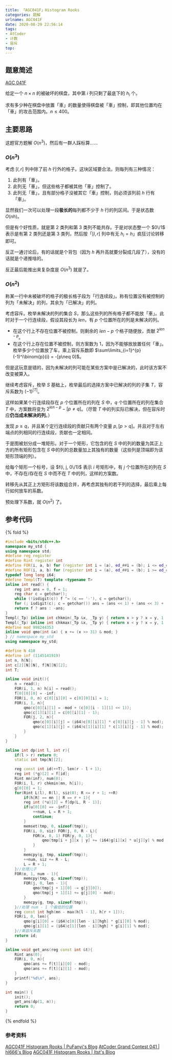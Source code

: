 ```yaml
---
title: 「AGC041F」Histogram Rooks
categories: 题解
urlname: AGC041F
date: 2020-08-29 22:56:14
tags:
- AtCoder
- 计数
- 容斥
top:
---
```


## 题意简述

[AGC 041F](https://atcoder.jp/contests/agc041/tasks/agc041_f)

给定一个 $n\times n$ 的被破坏的棋盘，其中第 $i$ 列只剩了最底下的 $h_i$ 个。

求有多少种在棋盘中放置「車」的数量使得棋盘被「車」控制，即其他位置均在「車」的攻击范围内。$n\le 400$。

<!-- more -->

## 主要思路

这题官方题解 $O(n^3)$，然后有一群人踩标算……

### $O(n^3)$

考虑 $[l, r]$ 列中除了前 $h$ 行外的格子。这块区域要合法，则每列有三种情况：
1. 此列有「車」。
2. 此列无「車」，但这些格子都被其他「車」控制了。
3. 此列无「車」，且有部分格子没被其它「車」控制，则必须该列前 $h$ 行有「車」。

显然我们一次可以处理一段**极长的**每列都不少于 $h$ 行的列区间。于是状态数 $O(nh)$。

但是有个好性质，就是第 2 类列和第 3 类列不能共存。于是对状态整一个 $0\/1$ 表示是有第 2 类列还是第 3 类列，然后按「$[l, r]$ 列中有无 $h_i=h$」疯狂讨论转移即可。

反正一通讨论后，有的话就是个背包（因为 $h$ 再升高就要分裂成几段了），没有的话就是个递推啥的。

反正最后能推出来复杂度是 $O(n^3)$ 就是了。

### $O(n^2)$

称某一行中未被破坏的格子的极长格子段为「行连续段」。称有位置没有被控制的列为「未解决」的列，其余为「已解决」的列。

考虑容斥。枚举未解决的列的集合 $S$，那么这些列的所有格子都不能放「車」。此时对于一个行连续段，假设其段长为 $len$，有 $p$ 个位置所在的列是未解决的列。
- 在这个行上不存在位置不被控制，则剩余的 $len - p$ 个格子随便放，贡献 $2^{len - p}$。
- 在这个行上存在位置不被控制，则方案数为 $1$，因为不能够放放置任何「車」。枚举多少个位置放了车，乘上容斥系数即 $\sum\limits_{i=1}^{p}(-1)^i\binom{p}{i} = -[p\neq 0]$。

但是这玩意是错的，因为未解决的列可能在某些方案中是已解决的，此时该方案不改变被算入。

继续考虑容斥，枚举 $S$ 基础上，枚举最后的选择方案中已解决的列的子集 $T$，容斥系数为 $(-1)^{|T|}$。

这样如果某个行连续段存在 $p$ 个位置所在的列在 $S$ 中，$q$ 个位置所在的列在集合 $T$ 中，方案数将变为 $2^{len - p} - [p\neq q]$。（尽管 $T$ 中的列实际已解决，但在容斥时应**仍当成未解决的列**。）

发现 $p\ge q$，并且某个定行连续段的贡献只有两个变量 $p, [p > q]$。并且对于左右端点的列相同的行连续段，贡献也一定相同。

于是图被划分成一堆矩形。对于一个矩形，它包含的在 $S$ 中的列的数量为其正上方的所有矩形包含在 $S$ 中的列的总数量加上其独有的数量（这些列是顶端即为该矩形顶端的列）。

给每个矩形一个标号，设 $f(i, j, 0\/1)$ 表示 $i$ 号矩形中，有 $j$ 个位置所在的列在 $S$ 中，不存在/存在在 $S$ 中而不在 $T$ 中的列，这样的方案数。

转移先从其正上方矩形将该数组合并，再考虑其独有的若干列的选择，最后乘上每行如何放车的系数。

预处理下系数，就 $O(n^2)$ 了。

## 参考代码

{% fold %}
```cpp
#include <bits/stdc++.h>
namespace my_std {
using namespace std;
#define reg register
#define Rint register int
#define FOR(i, a, b) for (register int i = (a), ed_##i = (b); i <= ed_##i; ++i)
#define ROF(i, a, b) for (register int i = (a), ed_##i = (b); i >= ed_##i; --i)
typedef long long i64;
#define Templ(T) template <typename T>
inline int read() {
    reg int ans = 0, f = 1;
    reg char c = getchar();
    while (!isdigit(c)) f ^= (c == '-'), c = getchar();
    for (; isdigit(c); c = getchar()) ans = (ans << 1) + (ans << 3) + (c ^ 48);
    return f ? ans : -ans;
}
Templ(_Tp) inline int chkmin(_Tp &x, _Tp y) { return x > y ? x = y, 1 : 0; }
Templ(_Tp) inline int chkmax(_Tp &x, _Tp y) { return x < y ? x = y, 1 : 0; }
#define mod 998244353
inline void qmo(int &x) { x += (x >> 31) & mod; }
} // namespace my_std
using namespace my_std;

#define N 410
#define inf (1145141919)
int n, h[N];
int c[2][N][N], f[N][N][2];
int T;

inline void init(){
    n = read();
    FOR(i, 1, n) h[i] = read();
    f[0][0][0] = -inf;
    FOR(i, 0, n) c[0][i][0] = c[0][0][i] = 1;
    FOR(i, 1, n){
        qmo(c[0][i][1] = -mod + (c[0][i - 1][1] << 1));
        qmo(c[1][i][1] = c[0][i][1] - 1);
        FOR(j, 2, n){
            qmo(c[0][i][j] = (i64)c[0][i][1] * c[0][i][j - 1] % mod);
            qmo(c[1][i][j] = (i64)c[1][i][1] * c[1][i][j - 1] % mod);
        }
    }
}

inline int dp(int l, int r){
    if(l > r) return 0;
    static int tmp[N][2];

    reg const int id(++T), len(r - l + 1);
    reg int (*g)[2] = f[id];
    Rint mn(inf), num(0);
    FOR(i, l, r) chkmin(mn, h[i]);
    g[0][0] = 1;
    for(Rint L(l), R(l), siz(0); R <= r + 1; ++R)
        if(h[R] == mn || R == r + 1){
        reg int (*u)[2] = f[dp(L, R - 1)];
        if(u[0][0] == -inf){
            ++num, L = R + 1;
            continue;
        }
        memset(tmp, 0, sizeof(tmp));
        FOR(i, 0, siz) FOR(j, 0, R - L){
            FOR(x, 0, 1) FOR(y, 0, 1){
                qmo(tmp[i + j][x | y] += (i64)g[i][x] * u[j][y] % mod - mod);
            }
        }
        memcpy(g, tmp, sizeof(tmp));
        ++num, siz += R - L;
        L = R + 1;
    }//处理儿子
    FOR(o, 1, num - 1){
        memcpy(tmp, g, sizeof(tmp));
        FOR(j, 0, len - 1){
            qmo(tmp[j + 1][0] -= g[j][0]);
            qmo(tmp[j + 1][1] += g[j][0] - mod);
        }
        memcpy(g, tmp, sizeof(tmp));
    }//处理 num - 1 个最低的位置
    reg const int hgh(mn - max(h[l - 1], h[r + 1]));
    FOR(i, 0, len){
        qmo(g[i][0] = (i64)c[0][len - i][hgh] * g[i][0] % mod);
        qmo(g[i][1] = (i64)c[1][len - i][hgh] * g[i][1] % mod);
    }//乘容斥系数
    return id;
}

inline void get_ans(reg const int &t){
    Rint ans(0);
    FOR(i, 0, n){
        qmo(ans += f[t][i][0] - mod);
        qmo(ans += f[t][i][1] - mod);
    }
    printf("%d\n", ans);
}

int main() {
    init();
    get_ans(dp(1, n));
    return 0;
}
```
{% endfold %}

### 参考资料

[AGC041F Histogram Rooks | PuFanyi's Blog](https://pufanyi.gitee.io/agc041_f/)
[AtCoder Grand Contest 041 | hl666's Blog](https://www.cnblogs.com/cjjsb/p/12902274.html)
[AGC041F Histogram Rooks | Itst's Blog](https://www.cnblogs.com/Itst/p/12612116.html)